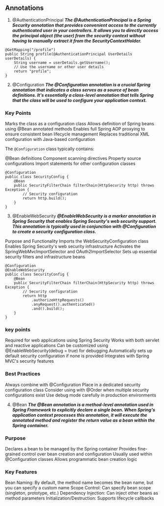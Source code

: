## Annotations

1. @AuthenticationPrincipal
***The @AuthenticationPrincipal is a Spring Security annotation that provides convenient access to the currently authenticated user in your controllers. It allows you to directly access the principal object (the user) from the security context without having to manually extract it from the SecurityContextHolder.***

```
@GetMapping("/profile")
public String profile(@AuthenticationPrincipal UserDetails userDetails) {
    String username = userDetails.getUsername();
    // Use the username or other user details
    return "profile";
}
```

2. @Configuration
***The @Configuration annotation is a crucial Spring annotation that indicates a class serves as a source of bean definitions. It's essentially a class-level annotation that tells Spring that the class will be used to configure your application context.***

### Key Points
Marks the class as a configuration class
Allows definition of Spring beans using @Bean annotated methods
Enables full Spring AOP proxying to ensure consistent bean lifecycle management
Replaces traditional XML configuration with Java-based configuration

The `@Configuration` class typically contains:

@Bean definitions
Component scanning directives
Property source configurations
Import statements for other configuration classes

```
@Configuration
public class SecurityConfig {
    @Bean
    public SecurityFilterChain filterChain(HttpSecurity http) throws Exception {
        // Security configuration
        return http.build();
    }
}
```

3. @EnableWebSecurity
***@EnableWebSecurity is a marker annotation in Spring Security that enables Spring Security's web security support. This annotation is typically used in conjunction with @Configuration to create a security configuration class.***

Purpose and Functionality
Imports the WebSecurityConfiguration class
Enables Spring Security's web security infrastructure
Activates the SpringWebMvcImportSelector and OAuth2ImportSelector
Sets up essential security filters and infrastructure beans
```
@Configuration
@EnableWebSecurity
public class SecurityConfig {
    @Bean
    public SecurityFilterChain filterChain(HttpSecurity http) throws Exception {
        // Security configuration
        return http
            .authorizeHttpRequests()
            .anyRequest().authenticated()
            .and().build();
    }
}
```

### key points
Required for web applications using Spring Security
Works with both servlet and reactive applications
Can be customized using @EnableWebSecurity(debug = true) for debugging
Automatically sets up default security configuration if none is provided
Integrates with Spring MVC's security features

### Best Practices
Always combine with @Configuration
Place in a dedicated security configuration class
Consider using with @Order when multiple security configurations exist
Use debug mode carefully in production environments


4. @Bean
***The @Bean annotation is a method-level annotation used in Spring Framework to explicitly declare a single bean. When Spring's application context processes this annotation, it will execute the annotated method and register the return value as a bean within the Spring container.***

### Purpose
Declares a bean to be managed by the Spring container
Provides fine-grained control over bean creation and configuration
Usually used within @Configuration classes
Allows programmatic bean creation logic

### Key Features
Bean Naming: By default, the method name becomes the bean name, but you can specify a custom name
Scope Control: Can specify bean scope (singleton, prototype, etc.)
Dependency Injection: Can inject other beans as method parameters
Initialization/Destruction: Supports lifecycle callbacks